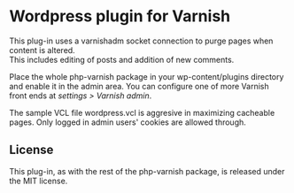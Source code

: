 # Wordpress plugin for Varnish

This plug-in uses a varnishadm socket connection to purge pages when content is altered.  
This includes editing of posts and addition of new comments.

Place the whole php-varnish package in your wp-content/plugins directory and enable it in the admin area. 
You can configure one of more Varnish front ends at *settings > Varnish admin*.

The sample VCL file wordpress.vcl is aggresive in maximizing cacheable pages. 
Only logged in admin users' cookies are allowed through.

## License

This plug-in, as with the rest of the php-varnish package, is released under the MIT license.


